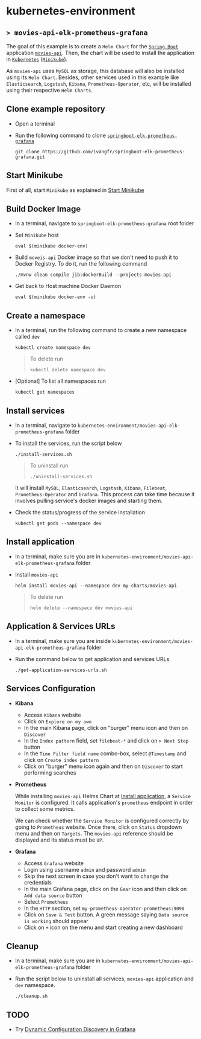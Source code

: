 # kubernetes-environment
## `> movies-api-elk-prometheus-grafana`

The goal of this example is to create a `Helm Chart` for the [`Spring Boot`](https://docs.spring.io/spring-boot/docs/current/reference/htmlsingle/) application [`movies-api`](https://github.com/ivangfr/springboot-elk-prometheus-grafana#application). Then, the chart will be used to install the application in [`Kubernetes`](https://kubernetes.io) ([`Minikube`](https://kubernetes.io/docs/getting-started-guides/minikube)).

As `movies-api` uses `MySQL` as storage, this database will also be installed using its `Helm Chart`. Besides, other services used in this example like `Elasticsearch`, `Logstash`, `Kibana`, `Prometheus-Operator`, etc, will be installed using their respective `Helm Charts`.

## Clone example repository

- Open a terminal

- Run the following command to clone [`springboot-elk-prometheus-grafana`](https://github.com/ivangfr/springboot-elk-prometheus-grafana)
  ```
  git clone https://github.com/ivangfr/springboot-elk-prometheus-grafana.git
  ```

## Start Minikube

First of all, start `Minikube` as explained in [Start Minikube](https://github.com/ivangfr/kubernetes-environment#start-minikube)

## Build Docker Image

- In a terminal, navigate to `springboot-elk-prometheus-grafana` root folder

- Set `Minikube` host
  ```
  eval $(minikube docker-env)
  ```

- Build `moveis-api` Docker image so that we don't need to push it to Docker Registry. To do it, run the following command
  ```
  ./mvnw clean compile jib:dockerBuild --projects movies-api
  ```

- Get back to Host machine Docker Daemon   
  ```
  eval $(minikube docker-env -u)
  ```

## Create a namespace

- In a terminal, run the following command to create a new namespace called `dev`
  ```
  kubectl create namespace dev
  ```
  > To delete run
  > ```
  > kubectl delete namespace dev
  > ```

- \[Optional\] To list all namespaces run
  ```
  kubectl get namespaces
  ```

## Install services

- In a terminal, navigate to `kubernetes-environment/movies-api-elk-prometheus-grafana` folder

- To install the services, run the script below
  ```
  ./install-services.sh
  ```
  > To uninstall run
  > ```
  > ./uninstall-services.sh
  > ```

  It will install `MySQL`, `Elasticsearch`, `Logstash`, `Kibana`, `Filebeat`, `Prometheus-Operator` and `Grafana`. This process can take time because it involves pulling service's docker images and starting them.

- Check the status/progress of the service installation
  ```
  kubectl get pods --namespace dev
  ```

## Install application

- In a terminal, make sure you are in `kubernetes-environment/movies-api-elk-prometheus-grafana` folder

- Install `movies-api`
  ```
  helm install movies-api --namespace dev my-charts/movies-api
  ```
  > To delete run
  > ```
  > helm delete --namespace dev movies-api
  > ```

## Application & Services URLs

- In a terminal, make sure you are inside `kubernetes-environment/movies-api-elk-prometheus-grafana` folder

- Run the command below to get application and services URLs
  ```
  ./get-application-services-urls.sh
  ```

## Services Configuration

- **Kibana**

  - Access `Kibana` website
  - Click on `Explore on my own`
  - In the main Kibana page, click on "burger" menu icon and then on `Discover`
  - In the `Index pattern` field, set `filebeat-*` and click on `> Next Step` button
  - In the `Time Filter field name` combo-box, select `@Timestamp` and click on `Create index pattern`
  - Click on "burger" menu icon again and then on `Discover` to start performing searches

- **Prometheus**

  While installing `movies-api` Helms Chart at [Install application](#install-application), a `Service Monitor` is configured. It calls application's `prometheus` endpoint in order to collect some metrics.

  We can check whether the `Service Monitor` is configured correctly by going to `Prometheus` website. Once there, click on `Status` dropdown menu and then on `Targets`. The `movies-api` reference should be displayed and its status must be `UP`.
  
- **Grafana**

  - Access `Grafana` website
  - Login using username `admin` and password `admin`
  - Skip the next screen in case you don't want to change the credentials
  - In the main Grafana page, click on the `Gear` icon and then click on `Add data source` button
  - Select `Prometheus`
  - In the `HTTP` section, set `my-prometheus-operator-prometheus:9090`
  - Click on `Save & Test` button. A green message saying `Data source is working` should appear
  - Click on `+` icon on the menu and start creating a new dashboard 

## Cleanup

- In a terminal, make sure you are in `kubernetes-environment/movies-api-elk-prometheus-grafana` folder

- Run the script below to uninstall all services, `movies-api` application and `dev` namespace.
  ```
  ./cleanup.sh
  ```

## TODO

- Try [Dynamic Configuration Discovery in Grafana](https://johnharris.io/2019/03/dynamic-configuration-discovery-in-grafana/)
